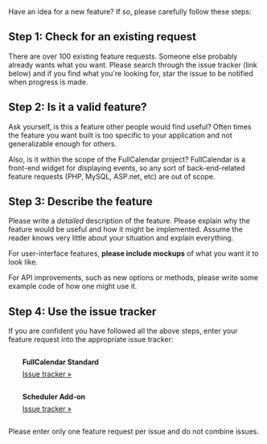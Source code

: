 Have an idea for a new feature? If so, please carefully follow these steps:


## Step 1: Check for an existing request

There are over 100 existing feature requests. Someone else probably already wants what you want. Please search through the issue tracker (link below) and if you find what you're looking for, star the issue to be notified when progress is made.


## Step 2: Is it a valid feature?

Ask yourself, is this a feature other people would find useful? Often times the feature you want built is too specific to your application and not generalizable enough for others.

Also, is it within the scope of the FullCalendar project? FullCalendar is a front-end widget for displaying events, so any sort of back-end-related feature requests (PHP, MySQL, ASP.net, etc) are out of scope.


## Step 3: Describe the feature

Please write a *detailed* description of the feature. Please explain why the feature would be useful and how it might be implemented. Assume the reader knows very little about your situation and explain everything.

For user-interface features, **please include mockups** of what you want it to look like.

For API improvements, such as new options or methods, please write some example code of how one might use it.


## Step 4: Use the issue tracker

If you are confident you have followed all the above steps, enter your feature request into the appropriate issue tracker:

<div style='margin:2em 0 2em 2em'>
	<div style='font-weight:bold'>FullCalendar Standard</div>
	<div style='margin-top:.5em'>
		<a href='https://github.com/fullcalendar/fullcalendar/issues'>Issue tracker &raquo;</a>
	</div>
</div>

<div style='margin:2em 0 2em 2em'>
	<div style='font-weight:bold'>Scheduler Add-on</div>
	<div style='margin-top:.5em'>
		<a href='https://github.com/fullcalendar/fullcalendar-scheduler/issues'>Issue tracker &raquo;</a>
	</div>
</div>

Please enter only one feature request per issue and do not combine issues.